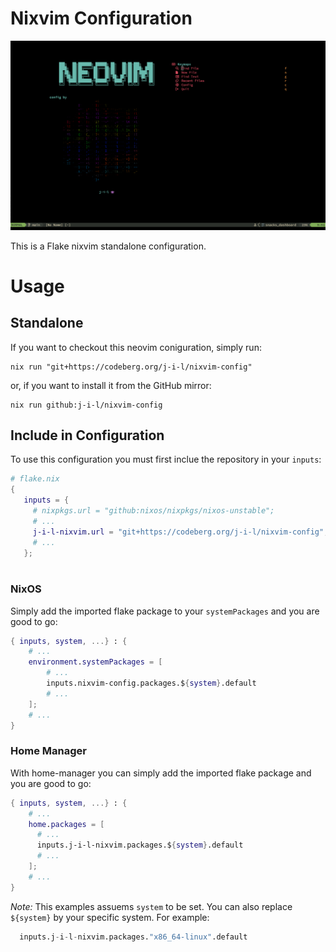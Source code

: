 # Nixvim Configuration

![j-i-l's neovim](./introView.png)

This is a Flake nixvim standalone configuration.

# Usage

## Standalone

If you want to checkout this neovim coniguration, simply run:

```
nix run "git+https://codeberg.org/j-i-l/nixvim-config"
```

or, if you want to install it from the GitHub mirror:

```
nix run github:j-i-l/nixvim-config
```

## Include in Configuration

To use this configuration you must first inclue the repository in your `inputs`:

```nix
# flake.nix
{
   inputs = {
     # nixpkgs.url = "github:nixos/nixpkgs/nixos-unstable";
     # ...
     j-i-l-nixvim.url = "git+https://codeberg.org/j-i-l/nixvim-config";
     # ...
   };
 
```

### NixOS

Simply add the imported flake package to your `systemPackages` and you are good to go:

```nix
{ inputs, system, ...} : {
    # ...
    environment.systemPackages = [
        # ...
        inputs.nixvim-config.packages.${system}.default
        # ...
    ];
    # ...
}
```

### Home Manager

With home-manager you can simply add the imported flake package and you are good to go:

```nix
{ inputs, system, ...} : {
    # ...
    home.packages = [
      # ...
      inputs.j-i-l-nixvim.packages.${system}.default
      # ...
    ];
    # ...
}
```

_Note:_ This examples assuems `system` to be set. You can also replace `${system}` by your specific system.
For example:

```nix
  inputs.j-i-l-nixvim.packages."x86_64-linux".default
```
